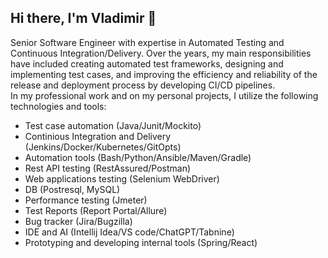 ## Hi there, I'm Vladimir 👋 

Senior Software Engineer with expertise in Automated Testing and Continuous Integration/Delivery.
Over the years, my main responsibilities have included creating automated test frameworks, designing and implementing test cases, and improving the efficiency and reliability of the release and deployment process by developing CI/CD pipelines.  
In my professional work and on my personal projects, I utilize the following technologies and tools:
- Test case automation (Java/Junit/Mockito)
- Continious Integration and Delivery (Jenkins/Docker/Kubernetes/GitOpts)
- Automation tools (Bash/Python/Ansible/Maven/Gradle)
- Rest API testing (RestAssured/Postman)
- Web applications testing (Selenium WebDriver)
- DB (Postresql, MySQL)
- Performance testing (Jmeter)
- Test Reports (Report Portal/Allure)
- Bug tracker (Jira/Bugzilla)
- IDE and AI (Intellij Idea/VS code/ChatGPT/Tabnine)
- Prototyping and developing internal tools (Spring/React)

<!--
**vkpro/vkpro** is a ✨ _special_ ✨ repository because its `README.md` (this file) appears on your GitHub profile.

Here are some ideas to get you started:

- 🔭 I’m currently working on ...
- 🌱 I’m currently learning ...
- 👯 I’m looking to collaborate on ...
- 🤔 I’m looking for help with ...
- 💬 Ask me about ...
- 📫 How to reach me: ...
- 😄 Pronouns: ...
- ⚡ Fun fact: ...
-->

